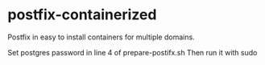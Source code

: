 # postfix-containerized
Postfix in easy to install containers for multiple domains.

Set postgres password in line 4 of prepare-postifx.sh
Then run it with sudo

